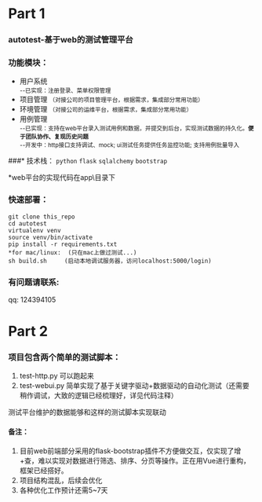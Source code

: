# Part 1 
### autotest-基于web的测试管理平台
### 功能模块：

 *   用户系统 <br>
  <small>--已实现：注册登录、菜单权限管理</small> 
 *   项目管理
  <small>（对接公司的项目管理平台，根据需求，集成部分常用功能）</small>
 *   环境管理
  <small>（对接公司的运维平台，根据需求，集成部分常用功能）</small>
 *   用例管理  <br>
 <small>--已实现：支持在web平台录入测试用例和数据，并提交到后台，实现测试数据的持久化。**便于团队协作、复现历史问题** </small><br>
  <small>--开发中：http接口支持调试、mock; ui测试任务提供任务监控功能; 支持用例批量导入</small>

###* 技术栈：
`python` `flask` `sqlalchemy` `bootstrap`

*web平台的实现代码在app\目录下

### 快速部署：
```
git clone this_repo
cd autotest
virtualenv venv
source venv/bin/activate  
pip install -r requirements.txt
*for mac/linux:  (只在mac上做过测试...)
sh build.sh     (启动本地调试服务器，访问localhost:5000/login)
```
### 有问题请联系: 
  qq: 124394105

# Part 2

### 项目包含两个简单的测试脚本：

1. test-http.py  可以跑起来
2. test-webui.py 简单实现了基于关键字驱动+数据驱动的自动化测试（还需要稍作调试，大致的逻辑已经梳理好，详见代码注释）<br>

测试平台维护的数据能够和这样的测试脚本实现联动


#### 备注：

1. 目前web前端部分采用的flask-bootstrap插件不方便做交互，仅实现了增+查，难以实现对数据进行筛选、排序、分页等操作。正在用Vue进行重构，框架已经搭好。
2. 项目结构混乱，后续会优化
3. 各种优化工作预计还需5~7天
